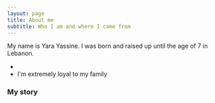 ```yaml
---
layout: page
title: About me
subtitle: Who I am and where I came from
---
```


My name is Yara Yassine. I was born and raised up until the age of 7 in Lebanon.

- 
- I'm extremely loyal to my family



### My story


